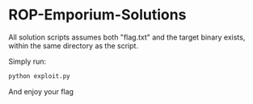 # ROP-Emporium-Solutions

All solution scripts assumes both "flag.txt" and the target binary exists, within the same directory as the script.

Simply run:

```bash
python exploit.py
```

And enjoy your flag

